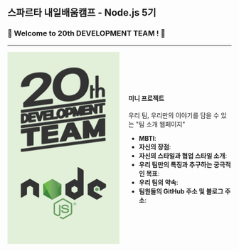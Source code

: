 ## 스파르타 내일배움캠프 - Node.js 5기
### 🚀 Welcome to 20th DEVELOPMENT TEAM ! 🚀
---

<div style="display: flex; align-items: center;">
  <img src="./resource/20NODE.jpg" alt="20NODE" style="width: 50%; margin-right: 20px;">
  <div style="width: 50%;">
    <h4>미니 프로젝트</h4>
    <p>우리 팀, 우리만의 이야기를 담을 수 있는 "팀 소개 웹페이지"</p>
    <ul>
      <li><strong>MBTI</strong>:</li>
      <li><strong>자신의 장점</strong>:</li>
      <li><strong>자신의 스타일과 협업 스타일 소개</strong>:</li>
      <li><strong>우리 팀만의 특징과 추구하는 궁극적인 목표</strong>:</li>
      <li><strong>우리 팀의 약속</strong>:</li>
      <li><strong>팀원들의 GitHub 주소 및 블로그 주소</strong>:</li>
    </ul>
  </div>
</div>
